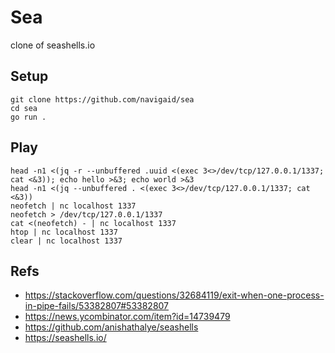 Sea
===

clone of seashells.io

## Setup
```
git clone https://github.com/navigaid/sea
cd sea
go run .
```

## Play
```
head -n1 <(jq -r --unbuffered .uuid <(exec 3<>/dev/tcp/127.0.0.1/1337; cat <&3)); echo hello >&3; echo world >&3
head -n1 <(jq --unbuffered . <(exec 3<>/dev/tcp/127.0.0.1/1337; cat <&3))
neofetch | nc localhost 1337
neofetch > /dev/tcp/127.0.0.1/1337
cat <(neofetch) - | nc localhost 1337
htop | nc localhost 1337
clear | nc localhost 1337
```

## Refs
- https://stackoverflow.com/questions/32684119/exit-when-one-process-in-pipe-fails/53382807#53382807
- https://news.ycombinator.com/item?id=14739479
- https://github.com/anishathalye/seashells
- https://seashells.io/

